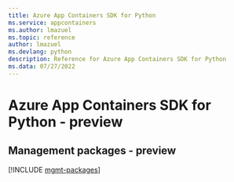 ```yaml
---
title: Azure App Containers SDK for Python
ms.service: appcontainers
ms.author: lmazuel
ms.topic: reference
author: lmazuel
ms.devlang: python
description: Reference for Azure App Containers SDK for Python
ms.data: 07/27/2022
---
```

# Azure App Containers SDK for Python - preview

## Management packages - preview
[!INCLUDE [mgmt-packages](app-containers-mgmt-index.md)]